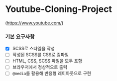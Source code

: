 # Youtube-Cloning-Project
(https://www.youtube.com/)

### 기본 요구사항
- [x] SCSS로 스타일을 작성
- [ ] 작성된 SCSS를 CSS로 컴파일
- [ ] HTML, CSS, SCSS 파일을 모두 포함
- [ ] 브라우저에서 정상적으로 출력
- [ ] `@media`를 활용해 반응형 레이아웃으로 구현
